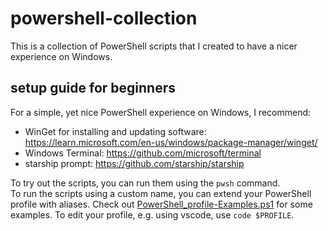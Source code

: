# powershell-collection

This is a collection of PowerShell scripts that I created to have a nicer experience on Windows.


## setup guide for beginners

For a simple, yet nice PowerShell experience on Windows, I recommend:  
* WinGet for installing and updating software: https://learn.microsoft.com/en-us/windows/package-manager/winget/
* Windows Terminal: https://github.com/microsoft/terminal
* starship prompt: https://github.com/starship/starship

To try out the scripts, you can run them using the `pwsh` command.  
To run the scripts using a custom name, you can extend your PowerShell profile with aliases. Check out [PowerShell_profile-Examples.ps1](./PowerShell_profile-Examples.ps1) for some examples. To edit your profile, e.g. using vscode, use `code $PROFILE`.